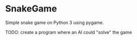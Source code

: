 # SnakeGame

Simple snake game on Python 3 using pygame.

TODO: create a program where an AI could "solve" the game
